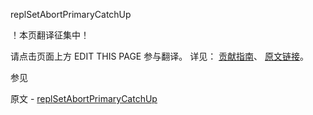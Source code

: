  replSetAbortPrimaryCatchUp

 ！本页翻译征集中！

请点击页面上方 EDIT THIS PAGE 参与翻译。
详见：
[贡献指南]( https://github.com/whaleal/MongoDB-Manual-zh/blob/master/CONTRIBUTING.md )、
[原文链接](  https://docs.mongodb.com/manual/reference/command/replSetAbortPrimaryCatchUp/  )。

 参见

原文 - [replSetAbortPrimaryCatchUp]( https://docs.mongodb.com/manual/reference/command/replSetAbortPrimaryCatchUp/ )

